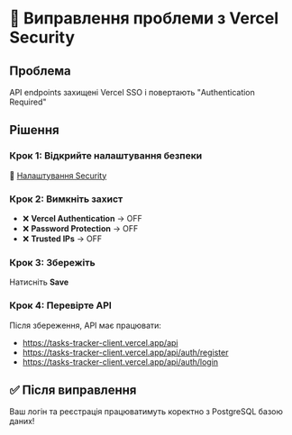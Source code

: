 # 🔧 Виправлення проблеми з Vercel Security

## Проблема
API endpoints захищені Vercel SSO і повертають "Authentication Required"

## Рішення

### Крок 1: Відкрийте налаштування безпеки
🔗 [Налаштування Security](https://vercel.com/aleksei-antsyferovs-projects/tasks-tracker-client/settings/security)

### Крок 2: Вимкніть захист
- ❌ **Vercel Authentication** → OFF
- ❌ **Password Protection** → OFF  
- ❌ **Trusted IPs** → OFF

### Крок 3: Збережіть
Натисніть **Save**

### Крок 4: Перевірте API
Після збереження, API має працювати:
- https://tasks-tracker-client.vercel.app/api
- https://tasks-tracker-client.vercel.app/api/auth/register
- https://tasks-tracker-client.vercel.app/api/auth/login

## ✅ Після виправлення

Ваш логін та реєстрація працюватимуть коректно з PostgreSQL базою даних! 